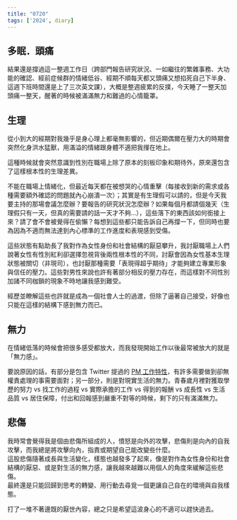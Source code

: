 ```yaml
---
title: "0720"
tags: ['2024', diary]
---
```

## 多眠．頭痛

結果還是撐過這一整週工作日（跨部門報告研究狀況、一如繼往的繁雜事務、大功能的確認、經前症候群的情緒低谷、經期不順每天都又頭痛又想掐死自己下半身、這週下班時間還是上了三次英文課），大概是整週疲累的反撲，今天睡了一整天加頭痛一整天，醒著的時候被滿滿無力和難過的心情籠罩。

## 生理
從小到大的經期對我幾乎是身心理上都毫無影響的，但近期偶爾在壓力大的時期會突然化身洪水猛獸，用滿溢的情緒跟身體不適把我攆在地上。

這種時候就會突然意識到性別在職場上除了原本的刻板印象和期待外，原來還包含了這樣根本性的生理差異。  

不能在職場上情緒化，但最近每天都在被想哭的心情重擊（每接收到新的需求或各種需要額外確認的問題就內心崩潰一次）；其實是有生理假可以請的，但是今天我要主持的那場會議怎麼辦？要報告的研究狀況怎麼辦？如果每個月都請個幾天（生理假只有一天，但真的需要請的話一天才不夠...），這些落下的東西該如何銜接上來？請了會不會被覺得在偷懶？每想到這些都只能告訴自己再撐一下，但同時也要為因為不適而無法達到內心標準的工作進度和表現感到受傷。

這些狀態有點助長了我對作為女性身份和社會結構的厭惡攀升，我討厭職場上人們說著女性有性別紅利卻選擇忽視背後兩性根本性的不同，討厭會因為女性基本生理狀態被關切（非現司），也討厭那種需要「表現得超乎期待」才能夠建立專業形象與信任的壓力。這些對男性來說也許有著部分相反的壓力存在，而這樣對不同性別加諸不同枷鎖的現象不時地讓我感到難受。

經歷並瞭解這些也許就是成為一個社會人士的過渡，但除了逼著自己接受，好像也只能在這樣的結構下感到無力而已。

## 無力
在情緒低落的時候會把很多感受都放大，而我發現開始工作以後最常被放大的就是「無力感」。

要說原因的話，有部分是包含 Twitter 提過的 [PM 工作特性](https://x.com/MileyChen0u0/status/1808551713978397101)，有許多需要做到卻無權責處理的事需要面對；另一部分，則是對現實生活的無力。青春歲月裡對獲取學歷的努力 vs 找工作的過程 vs 實際承擔的工作 vs 得到的報酬 vs 成長性 vs 生活品質 vs 居住保障，付出和回報感到嚴重不對等的時候，剩下的只有滿滿無力。

## 悲傷
我時常會覺得我是個由悲傷所組成的人，憤怒是向外的攻擊，悲傷則是向內的自我攻擊，而我總是將攻擊向內，指責或期望自己能改變些什麼。  
這股悲傷隨著成長與生活變化，樣態也越發多了起來，像是對作為女性身份和社會結構的厭惡、或是對生活的無力感，讓我越來越難以用個人的角度來緩解這些悲傷。  
最終還是只能回歸到思考的轉變、用行動去尋覓一個更讓自己自在的環境與自我樣態。

打了一堆不著邊既的厭世內容，總之只是希望這波身心的不適可以趕快過去。

